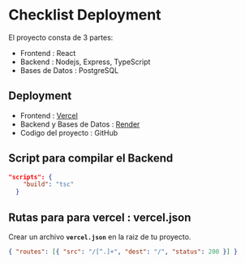 # Checklist Deployment

El proyecto consta de 3 partes:
- Frontend : React
- Backend : Nodejs, Express, TypeScript
- Bases de Datos : PostgreSQL

## Deployment

- Frontend : [Vercel](https://vercel.com/home)
- Backend y Bases de Datos : [Render](https://render.com/)
- Codigo del proyecto : GitHub

## Script para compilar el Backend
```json
"scripts": {
    "build": "tsc"
  }
```

## Rutas para para vercel : vercel.json

Crear un archivo **`vercel.json`** en la raiz de tu proyecto.

```json
{ "routes": [{ "src": "/[^.]+", "dest": "/", "status": 200 }] }
```